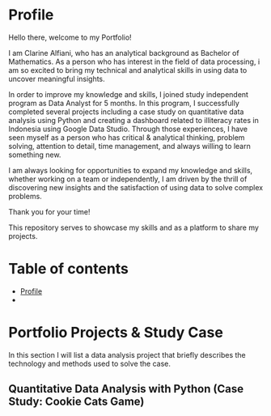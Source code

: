 # Profile

Hello there, welcome to my Portfolio!

I am Clarine Alfiani, who has an analytical background as Bachelor of Mathematics. As a person who has interest in the field of data processing, i am so excited to bring my technical and analytical skills in using data to uncover meaningful insights.

In order to improve my knowledge and skills, I joined study independent program as Data Analyst for 5 months. In this program, I successfully completed several projects including a case study on quantitative data analysis using Python and creating a dashboard related to illiteracy rates in Indonesia using Google Data Studio. Through those experiences, I have seen myself as a person who has critical & analytical thinking, problem solving, attention to detail, time management, and always willing to learn something new.

I am always looking for opportunities to expand my knowledge and skills, whether working on a team or independently, I am driven by the thrill of discovering new insights and the satisfaction of using data to solve complex problems.

Thank you for your time!

This repository serves to showcase my skills and as a platform to share my projects.

# Table of contents

- [Profile](#profile)
- 



# Portfolio Projects & Study Case

In this section I will list a data analysis project that briefly describes the technology and methods used to solve the case.

## Quantitative Data Analysis with Python (Case Study: Cookie Cats Game)
